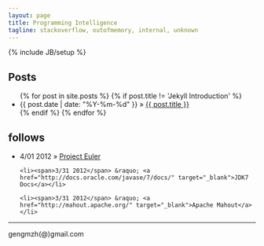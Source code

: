 ```yaml
---
layout: page
title: Programming Intelligence
tagline: stackoverflow, outofmemory, internal, unknown
---
```

{% include JB/setup %}

## Posts

<ul class="posts">
  {% for post in site.posts %}
  	{% if post.title != 'Jekyll Introduction' %}
    <li><span>{{ post.date | date: "%Y-%m-%d" }}</span> &raquo; <a href="{{ BASE_PATH }}{{ post.url }}">{{ post.title }}</a></li>
    {% endif %}
  {% endfor %}
</ul>

## follows
<ul class="posts">
	<li><span>4/01 2012</span> &raquo; <a href="http://projecteuler.net/problems" target="_blank">Project Euler</a></li>
	
	<li><span>3/31 2012</span> &raquo; <a href="http://docs.oracle.com/javase/7/docs/" target="_blank">JDK7 Docs</a></li>
	
	<li><span>3/31 2012</span> &raquo; <a href="http://mahout.apache.org/" target="_blank">Apache Mahout</a></li>
</ul>


---

gengmzh(@)gmail.com  
<!---
移，或者不移  
指针就在那里，不来不去  
释放，或者释放  
内存就在那里，不舍不弃  
爱恋，或者不爱恋  
算法就在那里，不悲，也不喜  
-->
